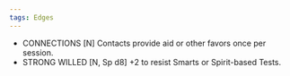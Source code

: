 ```yaml
---
tags: Edges
---
```

- CONNECTIONS [N] Contacts provide aid or other favors once per session.
- STRONG WILLED [N, Sp d8] +2 to resist Smarts or Spirit-based Tests.